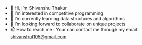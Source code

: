 - 👋 Hi, I’m Shivanshu Thakur
- 👀 I’m interested in competitive programming
- 🌱 I’m currently learning data structures and algorithms
- 💞️ I’m looking forward to collaborate on unique projects
- 📫 How to reach me : Your can contact me through my email shivanshut105@gmail.com

<!---
shivanshut105/shivanshut105 is a ✨ special ✨ repository because its `README.md` (this file) appears on your GitHub profile.
You can click the Preview link to take a look at your changes.
--->
